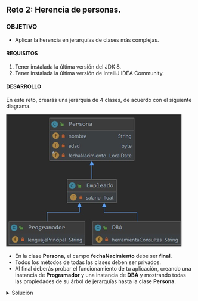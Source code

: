 ## Reto 2: Herencia de personas.

### OBJETIVO 

- Aplicar la herencia en jerarquías de clases más complejas.

#### REQUISITOS 

1. Tener instalada la última versión del JDK 8.
2. Tener instalada la última versión de IntelliJ IDEA Community.


#### DESARROLLO

En este reto, crearás una jerarquía de 4 clases, de acuerdo con el siguiente diagrama.

![imagen](img/img_01.jpg)

- En la clase **Persona**, el campo **fechaNacimiento** debe ser **final**.
- Todos los métodos de todas las clases deben ser privados.
- Al final deberás probar el funcionamiento de tu aplicación, creando una instancia de **Programador** y una instancia de **DBA** y mostrando todas las propiedades de su árbol de jerarquías hasta la clase **Persona**. 

<details>
	<summary>Solución</summary>
	
1. En el IDE IntelliJ IDEA, crea un nuevo proyecto llamado **HerenciaPersonas**.

2. Dentro del proyecto crea un nuevo paquete llamado **org.bedu.java.jse.basico.sesion5.reto2**.

3. Dentro del paquete anterior crea una nueva clase llamada **HerenciaPersonas** y dentro de esta un método **main**.

4. Crea una primera clase **Persona** con los siguientes atributos, junto con sus correspondientes **getters** y **setters**. Recuerda que **fechaNacimiento** debe ser `final`, y por lo tanto no se proporcionará un *setter* para este atributo:

```java
public class Persona {
    private String nombre;
    private byte edad;
    private final LocalDate fechaNacimiento;
}
```

5. Agrega un constructor que reciba como parámetros todos los campos de `Persona`:

```java
    public Persona(String nombre, byte edad, LocalDate fechaNacimiento) {
        this.nombre = nombre;
        this.edad = edad;
        this.fechaNacimiento = fechaNacimiento;
    }
```

6. Ahora, crea una clase **Empleado** que extienda de **Persona** y tenga el atributo de **salario**, con sus correspondientes *getters* y *setters*:

```java
public class Empleado extends Persona {
    private float salario;
}
```

7. Crea un constructor que reciba todos los atributos de **Persona** y **Empleado**, y establezca los valores de las variables correspondientes:

```java
    public Empleado(String nombre, byte edad, LocalDate fechaNacimiento, float salario) {
        super(nombre, edad, fechaNacimiento);
        this.salario = salario;
    }
```

8. Crea una clase **Programador** que extienda de **Empleado** y tenga **lenguajePrincipal** como atributo, junto con sus correspondientes *getters*, *setters* y *constructor*.

```java
public class Programador extends Empleado {
    private String lenguajePrincipal;

    public Programador(String nombre, byte edad, LocalDate fechaNacimiento, float salario, String lenguajePrincipal) {
        super(nombre, edad, fechaNacimiento, salario);
        this.lenguajePrincipal = lenguajePrincipal;
    }
}
```

9. Para terminar con la jerarquía de clases, crea una clase **DBA** que extienda de **Empleado** y tenga **herramientaConsultas** como atributo, junto con sus correspondientes *getters*, *setters* y *constructor*.

```java
public class DBA extends Empleado {
    private String herramientaConsultas;

    public DBA(String nombre, byte edad, LocalDate fechaNacimiento, float salario, String herramientaConsultas) {
        super(nombre, edad, fechaNacimiento, salario);
        this.herramientaConsultas = herramientaConsultas;
    }
}
```

10. Ahora, en el método **main** crea una instancia de **Programador** y una instancia de **DBA** e inicialízalas con los valores de tu preferencia.

```java
        Programador p = new Programador("Ben", (byte)37, LocalDate.of(1982, Month.APRIL, 4), 77435F, "Java");
        DBA d = new DBA("Jack", (byte)28, LocalDate.of(1993, Month.JANUARY, 21), 45000F, "My SQL");
```

11. Para terminar, imprime todos los valores de cada uno de los objetos para comprobar que los valores se establecieron de la forma correcta:

```java
        System.out.println("\n====Datos del programador====");

        System.out.println("Nombre: " + p.getNombre());
        System.out.println("Edad: " + p.getEdad());
        System.out.println("Fecha nacimiento: " + p.getFechaNacimiento());
        System.out.println("Salario: " + p.getSalario());
        System.out.println("Lenguaje: " + p.getLenguajePrincipal());

        System.out.println("\n====Datos del DBA====");
        System.out.println("Nombre: " + d.getNombre());
        System.out.println("Edad: " + d.getEdad());
        System.out.println("Fecha nacimiento: " + d.getFechaNacimiento());
        System.out.println("Salario: " + d.getSalario());
        System.out.println("Herramiena: " + d.getHerramientaConsultas());
```

![imagen](img/img_02.jpg)


</details> 




